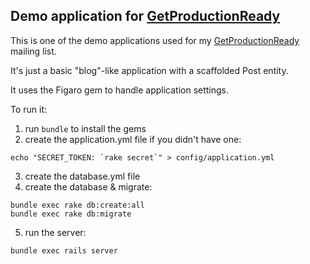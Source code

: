 ## Demo application for [GetProductionReady](http://getproductionready.com)

This is one of the demo applications used for my [GetProductionReady](http://getproductionready.com) mailing list.

It's just a basic "blog"-like application with a scaffolded Post entity.

It uses the Figaro gem to handle application settings.

To run it:


1. run ```bundle``` to install the gems
2. create the application.yml file if you didn't have one: 
```
echo "SECRET_TOKEN: `rake secret`" > config/application.yml
```
3. create the database.yml file
4. create the database & migrate:
```
bundle exec rake db:create:all
bundle exec rake db:migrate
```
5. run the server: 
```
bundle exec rails server
```